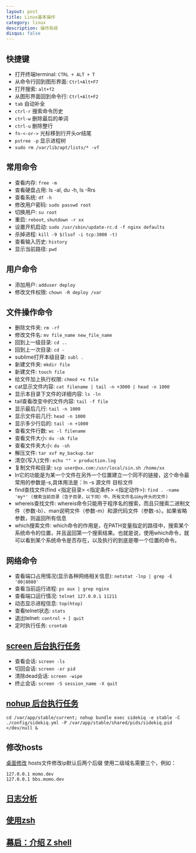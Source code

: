 ```yaml
---
layout: post
title: Linux基本操作
category: linux
description: 操作系统
disqus: false
---
```


## 快捷键
* 打开终端terminal: `CTRL + ALT + T`
* 从命令行回到图形界面: `Ctrl+Alt+F7`
* 打开搜索: `alt+f2`
* 从图形界面回到命令行: `Ctrl+Alt+F2`
* `tab` 自动补全
* `ctrl-r` 搜索命令历史
* `ctrl-w` 删除最后的单词
* `ctrl-u` 删除整行
* `fn-<-or->` 光标移到行开头or结尾
* `pstree -p` 显示进程树
* `sudo rm /var/lib/apt/lists/* -vf`


## 常用命令
* 查看内存: `free -m`
* 查看硬盘占用: ls -al, du -h, ls -Rrs  
* 查看系统:  `df -h`
* 修改用户密码: `sudo passwd root`
* 切换用户: `su root`
* 重启:  `reboot`, `shutdown -r xx`
* 设置开机启动:  `sudo /usr/sbin/update-rc.d -f nginx defaults`
* 杀掉进程:  `kill -9 $(lsof -i tcp:3000 -t)`
* 查看输入历史:  `history`
* 显示当前路径:  `pwd`


## 用户命令
* 添加用户:  `adduser deploy`
* 修改文件权限:  `chown -R deploy /var`



## 文件操作命令
* 删除文件夹: `rm -rf`
* 修改文件名: `mv file_name new_file_name`
* 回到上一级目录: `cd ..`   
* 回到上一次目录: `cd -` 
* sublime打开本级目录: `subl .`
* 新建文件夹: `mkdir file`
* 新建文件: `touch file`
* 给文件加上执行权限: `chmod +x file`
* cat显示文件内容: `cat filename | tail -n +3000 | head -n 1000`
* 显示本目录下文件的详细内容:  `ls -ln`
* tail查看改变中的文件内容: `tail -f file`
* 显示最后几行: `tail -n 1000`
* 显示文件前几行: `head -n 1000`
* 显示多少行后的: `tail -n +1000`
* 查看文件行数: `wc -l filename`
* 查看文件大小:  `du -sk file`
* 查看文件夹大小:  `du -sh`
* 解压文件:  `tar xvf my_backup.tar`
* 清空(写入)文件:  `echo "" > production.log`
* 复制文件和目录:  `scp user@xx.com:/usr/local/sin.sh /home/xx`
* ln它的功能是为某一个文件在另外一个位置建立一个同不的链接，这个命令最常用的参数是-s,具体用法是：ln -s 源文件 目标文件
* find查找文件(find <指定目录> <指定条件> <指定动作>):  `find . -name 'my*' (搜索当前目录（含子目录，以下同）中，所有文件名以my开头的文件)`  
* whereis查找文件:  whereis命令只能用于程序名的搜索，而且只搜索二进制文件（参数-b）、man说明文件（参数-m）和源代码文件（参数-s）。如果省略参数，则返回所有信息
* which搜索文件: which命令的作用是，在PATH变量指定的路径中，搜索某个系统命令的位置，并且返回第一个搜索结果。也就是说，使用which命令，就可以看到某个系统命令是否存在，以及执行的到底是哪一个位置的命令。


## 网络命令
* 查看端口占用情况(显示各种网络相关信息): `netstat -lnp | grep -E '80|8080' `
* 查看当前运行进程: `ps aux | grep nginx`
* 查看端口运行情况:  `telnet 127.0.0.1 11211`
* 动态显示进程信息: `top(htop)`
* 查看telnet状态:  `stats`
* 退出telnet:  `control + ] quit `
* 定时执行任务:  `crontab`


## [screen 后台执行任务](http://www.ibm.com/developerworks/cn/linux/l-cn-screen/)
* 查看会话: `screen -ls`
* 切回会话: `screen -xr pid`
* 清除dead会话: `screen -wipe`
* 终止会话: `screen -S session_name -X quit`


## [nohup 后台执行任务](https://www.ibm.com/developerworks/cn/linux/l-cn-nohup/)

```
cd /var/app/stable/current; nohup bundle exec sidekiq -e stable -C ./config/sidekiq.yml -P /var/app/stable/shared/pids/sidekiq.pid </dev/null &   
```    


## 修改hosts
[桌面修改](http://www.ouyo.info/show.php?pid=1115)
hosts文件修改ip默认后两个后缀
使用二级域名需要三个，例如：

```
127.0.0.1 momo.dev
127.0.0.1 bbs.momo.dev
```


## [日志分析](http://mp.weixin.qq.com/s?__biz=MjM5NjQ4MjYwMQ==&mid=208938558&idx=1&sn=6d4cc42064a0cfae19a4beb7693b8a6f&scene=0#rd)

## [使用zsh](http://www.cnblogs.com/hnrainll/p/3573520.html)

## [幕启：介绍 Z shell](http://www.ibm.com/developerworks/cn/linux/shell/z/index.html)
